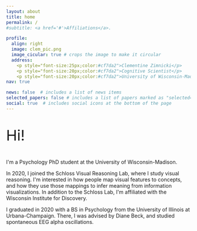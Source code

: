 ```yaml
---
layout: about
title: home
permalink: /
#subtitle: <a href='#'>Affiliations</a>. 

profile:
  align: right
  image: clem_pic.png
  image_cicular: true # crops the image to make it circular
  address: 
    <p style="font-size:25px;color:#cf7da2">Clementine Zimnicki</p>
    <p style="font-size:20px;color:#cf7da2">Cognitive Scientist</p>
    <p style="font-size:20px;color:#cf7da2">University of Wisconsin-Madison</p>
nav: true

news: false  # includes a list of news items
selected_papers: false # includes a list of papers marked as "selected={true}"
social: true  # includes social icons at the bottom of the page
---
```


<p style="font-size:40px;"> Hi! </p>

I'm a Psychology PhD student at the University of Wisconsin-Madison. 

In 2020, I joined the Schloss Visual Reasoning Lab, where I study visual reasoning. I'm interested in how people map visual features to concepts, and how they use those mappings to infer meaning from information visualizations. In addition to the Schloss Lab, I'm affiliated with the Wisconsin Institute for Discovery.

I graduated in 2020 with a BS in Psychology from the University of Illinois at Urbana-Champaign. There, I was
advised by Diane Beck, and studied spontaneous EEG alpha oscillations.
